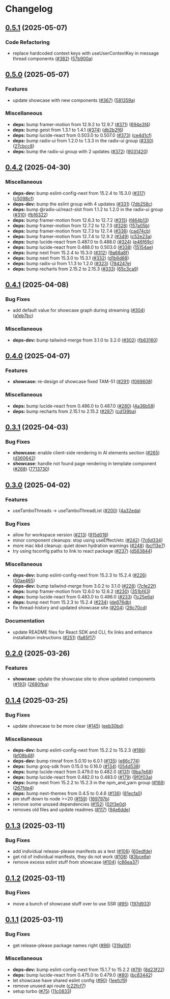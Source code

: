 # Changelog

## [0.5.1](https://github.com/tambo-ai/tambo/compare/showcase-v0.5.0...showcase-v0.5.1) (2025-05-07)


### Code Refactoring

* replace hardcoded context keys with useUserContextKey in message thread components ([#382](https://github.com/tambo-ai/tambo/issues/382)) ([57b900a](https://github.com/tambo-ai/tambo/commit/57b900a523dc77a36db3ce2f9f443f0c629dd248))

## [0.5.0](https://github.com/tambo-ai/tambo/compare/showcase-v0.4.2...showcase-v0.5.0) (2025-05-07)


### Features

* update showcase with new components ([#367](https://github.com/tambo-ai/tambo/issues/367)) ([581359a](https://github.com/tambo-ai/tambo/commit/581359adc7f85433c08f7a3c5da7af65cb8529fc))


### Miscellaneous

* **deps:** bump framer-motion from 12.9.2 to 12.9.7 ([#371](https://github.com/tambo-ai/tambo/issues/371)) ([694e3f4](https://github.com/tambo-ai/tambo/commit/694e3f4032b0fcc2b77e9509c67ef139e64c05ea))
* **deps:** bump geist from 1.3.1 to 1.4.1 ([#374](https://github.com/tambo-ai/tambo/issues/374)) ([db2b2f6](https://github.com/tambo-ai/tambo/commit/db2b2f64bd26e47679ea3a866243afd62f0508be))
* **deps:** bump lucide-react from 0.503.0 to 0.507.0 ([#373](https://github.com/tambo-ai/tambo/issues/373)) ([ce4d1cf](https://github.com/tambo-ai/tambo/commit/ce4d1cfc6efef79ed45374899e8ee09b157391f0))
* **deps:** bump radix-ui from 1.2.0 to 1.3.3 in the radix-ui group ([#330](https://github.com/tambo-ai/tambo/issues/330)) ([27cbcc8](https://github.com/tambo-ai/tambo/commit/27cbcc86177dae5628c5e3389e15d10d8702c76a))
* **deps:** bump the radix-ui group with 2 updates ([#372](https://github.com/tambo-ai/tambo/issues/372)) ([9031420](https://github.com/tambo-ai/tambo/commit/90314200a15666d6df4c98402b7d47463b865ffa))

## [0.4.2](https://github.com/tambo-ai/tambo/compare/showcase-v0.4.1...showcase-v0.4.2) (2025-04-30)


### Miscellaneous

* **deps-dev:** bump eslint-config-next from 15.2.4 to 15.3.0 ([#317](https://github.com/tambo-ai/tambo/issues/317)) ([c5098cf](https://github.com/tambo-ai/tambo/commit/c5098cf66e2d0aec5cae4d606d13124bbe68d8d4))
* **deps-dev:** bump the eslint group with 4 updates ([#331](https://github.com/tambo-ai/tambo/issues/331)) ([7db258c](https://github.com/tambo-ai/tambo/commit/7db258c858f80c08e49625e3c90f89899282c574))
* **deps:** bump @radix-ui/react-slot from 1.1.2 to 1.2.0 in the radix-ui group ([#310](https://github.com/tambo-ai/tambo/issues/310)) ([fb16322](https://github.com/tambo-ai/tambo/commit/fb163225436c04e5ce1abd2d29a72b86c8a22d38))
* **deps:** bump framer-motion from 12.6.3 to 12.7.2 ([#315](https://github.com/tambo-ai/tambo/issues/315)) ([f464b13](https://github.com/tambo-ai/tambo/commit/f464b1310bd14500b592ccaceac49c748425b297))
* **deps:** bump framer-motion from 12.7.2 to 12.7.3 ([#328](https://github.com/tambo-ai/tambo/issues/328)) ([157a05b](https://github.com/tambo-ai/tambo/commit/157a05bd1bdb410a67c6bc1dd950c324f0bc7799))
* **deps:** bump framer-motion from 12.7.3 to 12.7.4 ([#336](https://github.com/tambo-ai/tambo/issues/336)) ([cad74cb](https://github.com/tambo-ai/tambo/commit/cad74cb2c403062ff23616e7323dab1afdec2ba1))
* **deps:** bump framer-motion from 12.7.4 to 12.9.2 ([#349](https://github.com/tambo-ai/tambo/issues/349)) ([c52e23a](https://github.com/tambo-ai/tambo/commit/c52e23a7abb69617d34f9b0124ab3e6a8da2f50f))
* **deps:** bump lucide-react from 0.487.0 to 0.488.0 ([#324](https://github.com/tambo-ai/tambo/issues/324)) ([e46f69c](https://github.com/tambo-ai/tambo/commit/e46f69c8193ef52b09903521d99b6fc3fcff5f65))
* **deps:** bump lucide-react from 0.488.0 to 0.503.0 ([#338](https://github.com/tambo-ai/tambo/issues/338)) ([15154ae](https://github.com/tambo-ai/tambo/commit/15154ae116df41f535b80c72e4489ea26358fd5a))
* **deps:** bump next from 15.2.4 to 15.3.0 ([#312](https://github.com/tambo-ai/tambo/issues/312)) ([9a68a8f](https://github.com/tambo-ai/tambo/commit/9a68a8ffe5ea622c10eed061ed2ac4e4df289f0c))
* **deps:** bump next from 15.3.0 to 15.3.1 ([#332](https://github.com/tambo-ai/tambo/issues/332)) ([d1b6d88](https://github.com/tambo-ai/tambo/commit/d1b6d883197a40af27adc91abd9e34692aa97044))
* **deps:** bump radix-ui from 1.1.3 to 1.2.0 ([#323](https://github.com/tambo-ai/tambo/issues/323)) ([784247e](https://github.com/tambo-ai/tambo/commit/784247e04ca27fbc38078f9a79a92cbd0cc1598d))
* **deps:** bump recharts from 2.15.2 to 2.15.3 ([#333](https://github.com/tambo-ai/tambo/issues/333)) ([65c3ca9](https://github.com/tambo-ai/tambo/commit/65c3ca9e47b82e4df51b92ef33054e9814151943))

## [0.4.1](https://github.com/tambo-ai/tambo/compare/showcase-v0.4.0...showcase-v0.4.1) (2025-04-08)


### Bug Fixes

* add default value for showcase graph during streaming ([#304](https://github.com/tambo-ai/tambo/issues/304)) ([a1eb7bc](https://github.com/tambo-ai/tambo/commit/a1eb7bcf58312a18492b61dc2f5ff3ec5e22dacc))


### Miscellaneous

* **deps-dev:** bump tailwind-merge from 3.1.0 to 3.2.0 ([#302](https://github.com/tambo-ai/tambo/issues/302)) ([fb63160](https://github.com/tambo-ai/tambo/commit/fb63160467e861a6634a6ae0013c83b8284b98d3))

## [0.4.0](https://github.com/tambo-ai/tambo/compare/showcase-v0.3.1...showcase-v0.4.0) (2025-04-07)


### Features

* **showcase:** re-design of showcase fixed TAM-51 ([#291](https://github.com/tambo-ai/tambo/issues/291)) ([f069608](https://github.com/tambo-ai/tambo/commit/f0696082fee5809a922e4fbd60b3712feca844bd))


### Miscellaneous

* **deps:** bump lucide-react from 0.486.0 to 0.487.0 ([#280](https://github.com/tambo-ai/tambo/issues/280)) ([4a36b58](https://github.com/tambo-ai/tambo/commit/4a36b5814b7590efa4fb13ac95c3f2e2d6dfaf90))
* **deps:** bump recharts from 2.15.1 to 2.15.2 ([#287](https://github.com/tambo-ai/tambo/issues/287)) ([cd139ba](https://github.com/tambo-ai/tambo/commit/cd139bafdbb24fadb9e96eb0f7791c0add541cef))

## [0.3.1](https://github.com/tambo-ai/tambo/compare/showcase-v0.3.0...showcase-v0.3.1) (2025-04-03)


### Bug Fixes

* **showcase:** enable client-side rendering in AI elements section ([#265](https://github.com/tambo-ai/tambo/issues/265)) ([d360642](https://github.com/tambo-ai/tambo/commit/d360642531c8fecb5d7d3d9ea2d77d0410b47be4))
* **showcase:** handle not found page rendering in template component ([#268](https://github.com/tambo-ai/tambo/issues/268)) ([7713730](https://github.com/tambo-ai/tambo/commit/77137309c41b9c19112a8cb195d6accccc01c35d))

## [0.3.0](https://github.com/tambo-ai/tambo/compare/showcase-v0.2.0...showcase-v0.3.0) (2025-04-02)


### Features

* useTamboThreads -&gt; useTamboThreadList ([#200](https://github.com/tambo-ai/tambo/issues/200)) ([4a32eda](https://github.com/tambo-ai/tambo/commit/4a32eda20b6564465b69bccda8ed94f65ea56b01))


### Bug Fixes

* allow for workspace version ([#213](https://github.com/tambo-ai/tambo/issues/213)) ([915d018](https://github.com/tambo-ai/tambo/commit/915d0182a54587e2a1293f3a4317968c3b799b73))
* minor component cleanups: stop using useEffect/etc ([#242](https://github.com/tambo-ai/tambo/issues/242)) ([7c6d334](https://github.com/tambo-ai/tambo/commit/7c6d334d500d909038469132123c9d163f2f7c5b))
* more mac kbd cleanup: quiet down hydration warnings ([#248](https://github.com/tambo-ai/tambo/issues/248)) ([bcf13e7](https://github.com/tambo-ai/tambo/commit/bcf13e72890c0bf0cfdd4352a742a4adcb6f05dc))
* try using tsconfig paths to link to react package ([#237](https://github.com/tambo-ai/tambo/issues/237)) ([d583844](https://github.com/tambo-ai/tambo/commit/d58384486c50fb26321835b92e41a241432584df))


### Miscellaneous

* **deps-dev:** bump eslint-config-next from 15.2.3 to 15.2.4 ([#226](https://github.com/tambo-ai/tambo/issues/226)) ([50ae465](https://github.com/tambo-ai/tambo/commit/50ae46558d00835092bdcc3b7cfa8388bf4716f5))
* **deps-dev:** bump tailwind-merge from 3.0.2 to 3.1.0 ([#228](https://github.com/tambo-ai/tambo/issues/228)) ([7cfe22f](https://github.com/tambo-ai/tambo/commit/7cfe22ff232c2e44d92ac2d4145e027e8ebcf546))
* **deps:** bump framer-motion from 12.6.0 to 12.6.2 ([#230](https://github.com/tambo-ai/tambo/issues/230)) ([351bf43](https://github.com/tambo-ai/tambo/commit/351bf43c83571ac0d41389121e1bc9fdeb0a5de5))
* **deps:** bump lucide-react from 0.483.0 to 0.486.0 ([#233](https://github.com/tambo-ai/tambo/issues/233)) ([1c25e6a](https://github.com/tambo-ai/tambo/commit/1c25e6a68bc23e85e2529ee33050fa35fde50341))
* **deps:** bump next from 15.2.3 to 15.2.4 ([#234](https://github.com/tambo-ai/tambo/issues/234)) ([de676db](https://github.com/tambo-ai/tambo/commit/de676db247d5f64793b36280946e2c5cbf88e970))
* fix thread-history and updated showcase site ([#204](https://github.com/tambo-ai/tambo/issues/204)) ([26c70cd](https://github.com/tambo-ai/tambo/commit/26c70cd841ef5bdeba7f755225ba57fe100c4429))


### Documentation

* update README files for React SDK and CLI, fix links and enhance installation instructions ([#251](https://github.com/tambo-ai/tambo/issues/251)) ([fa85f17](https://github.com/tambo-ai/tambo/commit/fa85f1701fe27fdd59b4d7f0f6741c392c08808d))

## [0.2.0](https://github.com/tambo-ai/tambo/compare/showcase-v0.1.4...showcase-v0.2.0) (2025-03-26)


### Features

* **showcase:** update the showcase site to show updated components ([#193](https://github.com/tambo-ai/tambo/issues/193)) ([2680fba](https://github.com/tambo-ai/tambo/commit/2680fbaf51f833e8742d44388b69c451226e529d))

## [0.1.4](https://github.com/tambo-ai/tambo/compare/showcase-v0.1.3...showcase-v0.1.4) (2025-03-25)


### Bug Fixes

* update showcase to be more clear ([#145](https://github.com/tambo-ai/tambo/issues/145)) ([eeb30bd](https://github.com/tambo-ai/tambo/commit/eeb30bd6c0b482f6a3cc6579206e96d840679b62))


### Miscellaneous

* **deps-dev:** bump eslint-config-next from 15.2.2 to 15.2.3 ([#186](https://github.com/tambo-ai/tambo/issues/186)) ([bf08b48](https://github.com/tambo-ai/tambo/commit/bf08b48f4c2d30b7c1d6430205f552389a885979))
* **deps-dev:** bump rimraf from 5.0.10 to 6.0.1 ([#135](https://github.com/tambo-ai/tambo/issues/135)) ([e86c774](https://github.com/tambo-ai/tambo/commit/e86c7742ddf854028b291754bac4e4eb95761b85))
* **deps:** bump groq-sdk from 0.15.0 to 0.16.0 ([#134](https://github.com/tambo-ai/tambo/issues/134)) ([054d538](https://github.com/tambo-ai/tambo/commit/054d538fff31849ad21f667778f62132f28e3d8d))
* **deps:** bump lucide-react from 0.479.0 to 0.482.0 ([#131](https://github.com/tambo-ai/tambo/issues/131)) ([9ba7e68](https://github.com/tambo-ai/tambo/commit/9ba7e681fdeb5c5c526bdd3e135945963225ba98))
* **deps:** bump lucide-react from 0.482.0 to 0.483.0 ([#179](https://github.com/tambo-ai/tambo/issues/179)) ([9f0f03a](https://github.com/tambo-ai/tambo/commit/9f0f03aa2183f63f65c260a6c9f9396ab8735e2e))
* **deps:** bump next from 15.2.2 to 15.2.3 in the npm_and_yarn group ([#168](https://github.com/tambo-ai/tambo/issues/168)) ([267fde4](https://github.com/tambo-ai/tambo/commit/267fde43315f6a07ecaece238d45557099b73dbd))
* **deps:** bump next-themes from 0.4.5 to 0.4.6 ([#136](https://github.com/tambo-ai/tambo/issues/136)) ([81ecfa0](https://github.com/tambo-ai/tambo/commit/81ecfa0e823a6fef1ef260e88bec2d078ea95542))
* pin stuff down to node &gt;=20 ([#159](https://github.com/tambo-ai/tambo/issues/159)) ([169797b](https://github.com/tambo-ai/tambo/commit/169797bc2800b1e42903d358f8023f391898b33f))
* remove some unused dependencies ([#152](https://github.com/tambo-ai/tambo/issues/152)) ([02f3e0d](https://github.com/tambo-ai/tambo/commit/02f3e0d0d7708ddcf72216a90167938ed1aab78a))
* removes old files and update readmes ([#117](https://github.com/tambo-ai/tambo/issues/117)) ([94e6dde](https://github.com/tambo-ai/tambo/commit/94e6dded0d8abd15b7f2b19c0837cf9baf2f279d))

## [0.1.3](https://github.com/tambo-ai/tambo/compare/showcase-v0.1.2...showcase-v0.1.3) (2025-03-11)


### Bug Fixes

* add individual release-please manifests as a test ([#106](https://github.com/tambo-ai/tambo/issues/106)) ([60edfde](https://github.com/tambo-ai/tambo/commit/60edfde4e039fba60003ea8fc6185cd4cb44141c))
* get rid of individual manifests, they do not work ([#108](https://github.com/tambo-ai/tambo/issues/108)) ([83bce6e](https://github.com/tambo-ai/tambo/commit/83bce6e4b66267375c018ee7ac82e40d6784141f))
* remove excess eslint stuff from showcase ([#104](https://github.com/tambo-ai/tambo/issues/104)) ([c86ea37](https://github.com/tambo-ai/tambo/commit/c86ea37ef9d76fdc06f0be3b9aa755d38cce186e))

## [0.1.2](https://github.com/tambo-ai/tambo/compare/showcase-v0.1.1...showcase-v0.1.2) (2025-03-11)


### Bug Fixes

* move a bunch of showcase stuff over to use SSR ([#95](https://github.com/tambo-ai/tambo/issues/95)) ([197d933](https://github.com/tambo-ai/tambo/commit/197d933a1a40545ba3b6e91d49962a01eeec3e37))

## [0.1.1](https://github.com/tambo-ai/tambo/compare/showcase-v0.1.0...showcase-v0.1.1) (2025-03-11)


### Bug Fixes

* get release-please package names right ([#86](https://github.com/tambo-ai/tambo/issues/86)) ([319a10f](https://github.com/tambo-ai/tambo/commit/319a10fa9296a1ce1f2de17646b0da00bea9db61))


### Miscellaneous

* **deps-dev:** bump eslint-config-next from 15.1.7 to 15.2.2 ([#79](https://github.com/tambo-ai/tambo/issues/79)) ([8d23f22](https://github.com/tambo-ai/tambo/commit/8d23f22df62ce2cc2ecb7eb7dc247e0fa3bf3b77))
* **deps:** bump lucide-react from 0.475.0 to 0.479.0 ([#80](https://github.com/tambo-ai/tambo/issues/80)) ([bc83442](https://github.com/tambo-ai/tambo/commit/bc83442d2c0c05a0c13ea0f0a1d4278dcd20baba))
* let showcase have shared eslint config ([#90](https://github.com/tambo-ai/tambo/issues/90)) ([1eefcf9](https://github.com/tambo-ai/tambo/commit/1eefcf98dbf073ce0d5404b63d59da9e1e4f7d50))
* remove unused api route ([c22fcf7](https://github.com/tambo-ai/tambo/commit/c22fcf7bd5c98a343a8e5de2535ec5a23621fdee))
* setup turbo ([#75](https://github.com/tambo-ai/tambo/issues/75)) ([11c0833](https://github.com/tambo-ai/tambo/commit/11c0833bf54f8bd0368da97855f18ca2832f7b47))
